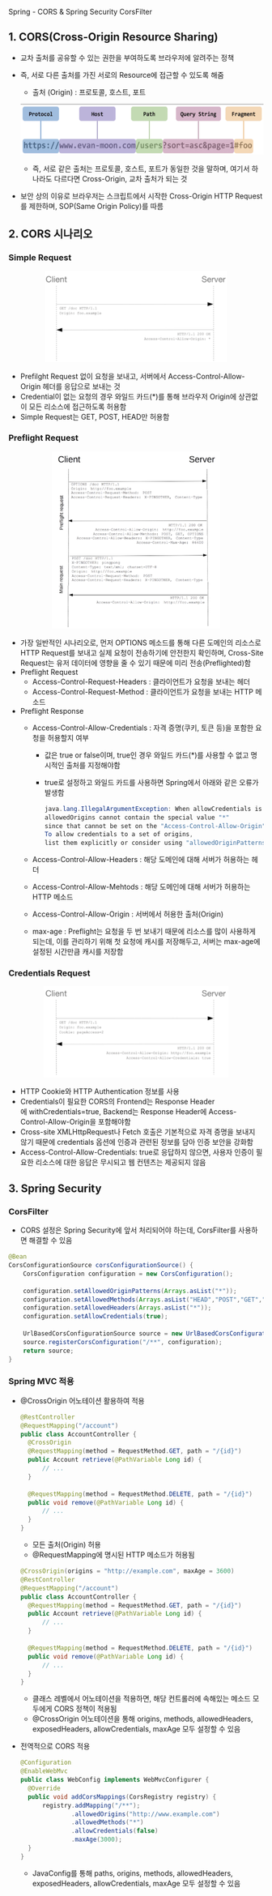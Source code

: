 Spring - CORS & Spring Security CorsFilter

## 1. CORS(Cross-Origin Resource Sharing)

- 교차 출처를 공유할 수 있는 권한을 부여하도록 브라우저에 알려주는 정책
- 즉, 서로 다른 출처를 가진 서로의 Resource에 접근할 수 있도록 해줌
    - 출처 (Origin) : 프로토콜, 호스트, 포트        
	
  <p align="center"><img src="../imagespace/spring_cors1.png" height=100></p>
  
    - 즉, 서로 같은 출처는 프로토콜, 호스트, 포트가 동일한 것을 말하며, 여기서 하나라도 다르다면 Cross-Origin, 교차 출처가 되는 것
- 보안 상의 이유로 브라우저는 스크립트에서 시작한 Cross-Origin HTTP Request를 제한하며, SOP(Same Origin Policy)를 따름

## 2. CORS 시나리오

### Simple Request

<p align="center"><img src="../imagespace/spring_cors2.png" height=180></p>

- Prefilght Request 없이 요청을 보내고, 서버에서 Access-Control-Allow-Origin 헤더를 응답으로 보내는 것
- Credential이 없는 요청의 경우 와일드 카드(*)를 통해 브라우저 Origin에 상관없이 모든 리소스에 접근하도록 허용함
- Simple Request는 GET, POST, HEAD만 허용함

### Preflight Request

<p align="center"><img src="../imagespace/spring_cors3.png" height=350></p>

- 가장 일반적인 시나리오로, 먼저 OPTIONS 메소드를 통해 다른 도메인의 리소스로 HTTP Request를 보내고 실제 요청이 전송하기에 안전한지 확인하며, Cross-Site Request는 유저 데이터에 영향을 줄 수 있기 때문에 미리 전송(Preflighted)함
- Preflight Request
    - Access-Control-Request-Headers : 클라이언트가 요청을 보내는 헤더
    - Access-Control-Request-Method : 클라이언트가 요청을 보내는 HTTP 메소드
- Preflight Response
    - Access-Control-Allow-Credentials : 자격 증명(쿠키, 토큰 등)을 포함한 요청을 허용할지 여부
        - 값은 true or false이며, true인 경우 와일드 카드(*)를 사용할 수 없고 명시적인 출처를 지정해야함
        - true로 설정하고 와일드 카드를 사용하면 Spring에서 아래와 같은 오류가 발생함
            
            ```java
            java.lang.IllegalArgumentException: When allowCredentials is true, 
            allowedOrigins cannot contain the special value "*" 
            since that cannot be set on the "Access-Control-Allow-Origin" response header. 
            To allow credentials to a set of origins, 
            list them explicitly or consider using "allowedOriginPatterns" instead.
            ```
            
    - Access-Control-Allow-Headers : 해당 도메인에 대해 서버가 허용하는 헤더
    - Access-Control-Allow-Mehtods : 해당 도메인에 대해 서버가 허용하는 HTTP 메소드
    - Access-Control-Allow-Origin : 서버에서 허용한 출처(Origin)
    - max-age : Preflight는 요청을 두 번 보내기 때문에 리소스를 많이 사용하게 되는데, 이를 관리하기 위해 첫 요청에 캐시를 저장해두고, 서버는 max-age에 설정된 시간만큼 캐시를 저장함

### Credentials Request

<p align="center"><img src="../imagespace/spring_cors4.png" height=180></p>

- HTTP Cookie와 HTTP Authentication 정보를 사용
- Credentials이 필요한 CORS의 Frontend는 Response Header에 withCredentials=true, Backend는 Response Header에 Access-Control-Allow-Origin을 포함해야함
- Cross-site XMLHttpRequest나 Fetch 호출은 기본적으로 자격 증명을 보내지 않기 때문에 credentials 옵션에 인증과 관련된 정보를 담아 인증 보안을 강화함
- Access-Control-Allow-Credentials: true로 응답하지 않으면, 사용자 인증이 필요한 리소스에 대한 응답은 무시되고 웹 컨텐츠는 제공되지 않음

## 3. Spring Security

### CorsFilter

- CORS 설정은 Spring Security에 앞서 처리되어야 하는데, CorsFilter를 사용하면 해결할 수 있음

```java
@Bean
CorsConfigurationSource corsConfigurationSource() {
	CorsConfiguration configuration = new CorsConfiguration();

	configuration.setAllowedOriginPatterns(Arrays.asList("*"));
	configuration.setAllowedMethods(Arrays.asList("HEAD","POST","GET","DELETE","PUT"));
	configuration.setAllowedHeaders(Arrays.asList("*"));
	configuration.setAllowCredentials(true);
		
	UrlBasedCorsConfigurationSource source = new UrlBasedCorsConfigurationSource();
	source.registerCorsConfiguration("/**", configuration);
	return source;
}
```

### Spring MVC 적용

- @CrossOrigin 어노테이션 활용하여 적용

  ```java
  @RestController
  @RequestMapping("/account")
  public class AccountController {
    @CrossOrigin
    @RequestMapping(method = RequestMethod.GET, path = "/{id}")
    public Account retrieve(@PathVariable Long id) {
        // ...
    }
    
    @RequestMapping(method = RequestMethod.DELETE, path = "/{id}")
    public void remove(@PathVariable Long id) {
        // ...
  	}
  }
  ```
    - 모든 출처(Origin) 허용
    - @RequestMapping에 명시된 HTTP 메소드가 허용됨
    
  ```java
  @CrossOrigin(origins = "http://example.com", maxAge = 3600)
  @RestController
  @RequestMapping("/account")
  public class AccountController {
    @RequestMapping(method = RequestMethod.GET, path = "/{id}")
    public Account retrieve(@PathVariable Long id) {
        // ...
    }
   
    @RequestMapping(method = RequestMethod.DELETE, path = "/{id}")
    public void remove(@PathVariable Long id) {
        // ...
  	}
  }
  ```
    - 클래스 레벨에서 어노테이션을 적용하면, 해당 컨트롤러에 속해있는 메소드 모두에게 CORS 정책이 적용됨
    - @CrossOrigin 어노테이션을 통해 origins, methods, allowedHeaders, exposedHeaders, allowCredentials, maxAge 모두 설정할 수 있음
- 전역적으로 CORS 적용
    ```java
    @Configuration
    @EnableWebMvc
    public class WebConfig implements WebMvcConfigurer {
      @Override
      public void addCorsMappings(CorsRegistry registry) {
          registry.addMapping("/**");
                  .allowedOrigins("http://www.example.com")
                  .allowedMethods("*")
                  .allowCredentials(false)
                  .maxAge(3000);
      }
    }
    ```
    - JavaConfig를 통해 paths, origins, methods, allowedHeaders, exposedHeaders, allowCredentials, maxAge 모두 설정할 수 있음
    
